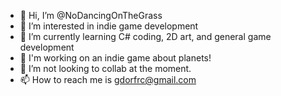 - 👋 Hi, I’m @NoDancingOnTheGrass
- 👀 I’m interested in indie game development
- 🌱 I’m currently learning C# coding, 2D art, and general game development
- 💾 I'm working on an indie game about planets!
- 💞️ I’m not looking to collab at the moment.
- 📫 How to reach me is gdorfrc@gmail.com

<!---
NoDancingOnTheGrass/NoDancingOnTheGrass is a ✨ special ✨ repository because its `README.md` (this file) appears on your GitHub profile.
You can click the Preview link to take a look at your changes.
--->
